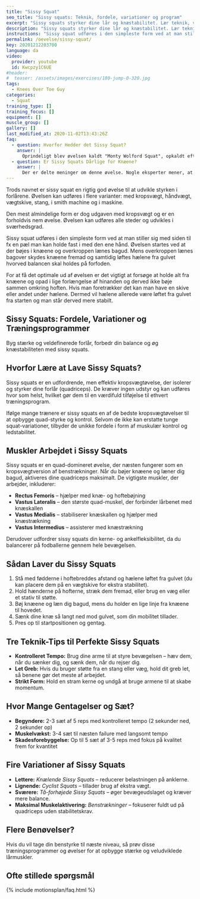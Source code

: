 ```yaml
---
title: "Sissy Squat"
seo_title: "Sissy squats: Teknik, fordele, variationer og program"
excerpt: "Sissy squats styrker dine lår og knæstabilitet. Lær teknik, variationer og få tips til at gøre øvelsen til en fast del af din bentræning."
description: "Sissy squats styrker dine lår og knæstabilitet. Lær teknik, variationer og få tips til at gøre øvelsen til en fast del af din bentræning."
instructions: "Sissy squat udføres i den simpleste form ved at man stiller sig med siden til fx en pæl man kan holde fast i med den ene hånd. Øvelsen startes ved at der bøjes i knæene og overkroppen lænes bagud. Mens overkroppen lænes bagover skydes knæene fremad og samtidig løftes hælene fra gulvet hvorved balancen skal holdes på forfoden."
permalink: /oevelse/sissy-squat/
key: 20201212203700
language: da
video:
  provider: youtube
  id: Kwcpzy1C6UE
#header:
#  teaser: /assets/images/exercises/180-jump-0-320.jpg
tags:
  - Knees Over Toe Guy
categories:
  - Squat
training_type: []
training_focus: []
equipment: []
muscle_group: []
gallery: []
last_modified_at: 2020-11-02T13:43:26Z
faq:
  - question: Hvorfor Hedder det Sissy Squat?
    answer: |
      Oprindeligt blev øvelsen kaldt "Monty Wolford Squat", opkaldt efter en midt-1900-tals bodybuilder med imponerende lårudvikling. Navnet "sissy squat" menes at stamme fra Vince Gironda, som mente, at øvelsen ville være udfordrende for dem, der kun trænede tunge squats.
  - question: Er Sissy Squats Dårlige for Knæene?
    answer: |
      Der er delte meninger om denne øvelse. Nogle eksperter mener, at den belaster knæleddet unødigt, mens andre hævder, at den styrker ledbånd og sener. Hvis du har knæproblemer, bør du rådføre dig med en specialist, før du inkluderer dem i din træning.
---
```


Trods navnet er sissy squat en rigtig god øvelse til at udvikle styrken i forlårene. Øvelsen kan udføres i flere varianter: med kropsvægt, håndvægt, vægtskive, stang, i smith machine og i maskine.

Den mest almindelige form er dog udgaven med kropsvægt og er en forholdvis nem øvelse. Øvelsen kan udføres alle steder og udvikles i sværhedsgrad.

Sissy squat udføres i den simpleste form ved at man stiller sig med siden til fx en pæl man kan holde fast i med den ene hånd. Øvelsen startes ved at der bøjes i knæene og overkroppen lænes bagud. Mens overkroppen lænes bagover skydes knæene fremad og samtidig løftes hælene fra gulvet hvorved balancen skal holdes på forfoden.

For at få det optimale ud af øvelsen er det vigtigt at forsøge at holde alt fra knæene og opad i lige forlængelse af hinanden og derved ikke bøje sammen omkring hoften. Hvis man foretrækker det kan man have en skive eller andet under hælene. Dermed vil hælene allerede være løftet fra gulvet fra starten og man står derved mere stabilt.

## Sissy Squats: Fordele, Variationer og Træningsprogrammer

Byg stærke og veldefinerede forlår, forbedr din balance og øg knæstabiliteten med sissy squats.

## Hvorfor Lære at Lave Sissy Squats?

Sissy squats er en udfordrende, men effektiv kropsvægtøvelse, der isolerer og styrker dine forlår (quadriceps). De kræver ingen udstyr og kan udføres hvor som helst, hvilket gør dem til en værdifuld tilføjelse til ethvert træningsprogram.

Ifølge mange trænere er sissy squats en af de bedste kropsvægtøvelser til at opbygge quad-styrke og kontrol. Selvom de ikke kan erstatte tunge squat-variationer, tilbyder de unikke fordele i form af muskulær kontrol og ledstabilitet.

## Muskler Arbejdet i Sissy Squats

Sissy squats er en quad-domineret øvelse, der næsten fungerer som en kropsvægtversion af benstrækninger. Når du bøjer knæene og læner dig bagud, aktiveres dine quadriceps maksimalt. De vigtigste muskler, der arbejder, inkluderer:

- **Rectus Femoris** – hjælper med knæ- og hoftebøjning
- **Vastus Lateralis** – den største quad-muskel, der forbinder lårbenet med knæskallen
- **Vastus Medialis** – stabiliserer knæskallen og hjælper med knæstrækning
- **Vastus Intermedius** – assisterer med knæstrækning

Derudover udfordrer sissy squats din kerne- og ankelfleksibilitet, da du balancerer på fodballerne gennem hele bevægelsen.

## Sådan Laver du Sissy Squats

1. Stå med fødderne i hoftebreddes afstand og hælene løftet fra gulvet (du kan placere dem på en vægtskive for ekstra stabilitet).
2. Hold hænderne på hofterne, stræk dem fremad, eller brug en væg eller et stativ til støtte.
3. Bøj knæene og læn dig bagud, mens du holder en lige linje fra knæene til hovedet.
4. Sænk dine knæ så langt ned mod gulvet, som din mobilitet tillader.
5. Pres op til startpositionen og gentag.

## Tre Teknik-Tips til Perfekte Sissy Squats

- **Kontrolleret Tempo:** Brug dine arme til at styre bevægelsen – hæv dem, når du sænker dig, og sænk dem, når du rejser dig.
- **Let Greb:** Hvis du bruger støtte fra en stang eller væg, hold dit greb let, så benene gør det meste af arbejdet.
- **Strikt Form:** Hold en stram kerne og undgå at bruge armene til at skabe momentum.

## Hvor Mange Gentagelser og Sæt?

- **Begyndere:** 2-3 sæt af 5 reps med kontrolleret tempo (2 sekunder ned, 2 sekunder op)
- **Muskelvækst:** 3-4 sæt til næsten failure med langsomt tempo
- **Skadesforebyggelse:** Op til 5 sæt af 3-5 reps med fokus på kvalitet frem for kvantitet

## Fire Variationer af Sissy Squats

- **Lettere:** *Knælende Sissy Squats* – reducerer belastningen på anklerne.
- **Lignende:** *Cyclist Squats* – tillader brug af ekstra vægt.
- **Sværere:** *Tå-forhøjede Sissy Squats* – øger bevægeudslaget og kræver mere balance.
- **Maksimal Muskelaktivering:** *Benstrækninger* – fokuserer fuldt ud på quadriceps uden stabilitetskrav.

## Flere Benøvelser?

Hvis du vil tage din benstyrke til næste niveau, så prøv disse træningsprogrammer og øvelser for at opbygge stærke og veludviklede lårmuskler.

## Ofte stillede spørgsmål

{% include motionsplan/faq.html %}